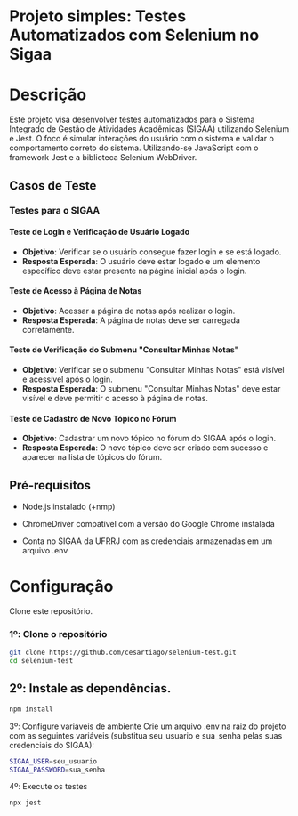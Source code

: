 # Projeto simples: Testes Automatizados com Selenium no Sigaa
# Descrição
Este projeto visa desenvolver testes automatizados para o Sistema Integrado de Gestão de Atividades Acadêmicas (SIGAA) utilizando Selenium e Jest. O foco é simular interações do usuário com o sistema e validar o comportamento correto do sistema. Utilizando-se JavaScript com o framework Jest e a biblioteca Selenium WebDriver.

## Casos de Teste

### Testes para o SIGAA

#### Teste de Login e Verificação de Usuário Logado
* **Objetivo**: Verificar se o usuário consegue fazer login e se está logado.
* **Resposta Esperada**: O usuário deve estar logado e um elemento específico deve estar presente na página inicial após o login.

#### Teste de Acesso à Página de Notas
* **Objetivo**: Acessar a página de notas após realizar o login.
* **Resposta Esperada**: A página de notas deve ser carregada corretamente.

#### Teste de Verificação do Submenu "Consultar Minhas Notas"
* **Objetivo**: Verificar se o submenu "Consultar Minhas Notas" está visível e acessível após o login.
* **Resposta Esperada**: O submenu "Consultar Minhas Notas" deve estar visível e deve permitir o acesso à página de notas.

#### Teste de Cadastro de Novo Tópico no Fórum
* **Objetivo**: Cadastrar um novo tópico no fórum do SIGAA após o login.
* **Resposta Esperada**: O novo tópico deve ser criado com sucesso e aparecer na lista de tópicos do fórum.


## Pré-requisitos
- Node.js instalado (+nmp)
  
- ChromeDriver compatível com a versão do Google Chrome instalada

- Conta no SIGAA da UFRRJ com as credenciais armazenadas em um arquivo .env
  

# Configuração
Clone este repositório.
### 1º: Clone o repositório

```bash
git clone https://github.com/cesartiago/selenium-test.git
cd selenium-test
```

## 2º: Instale as dependências.
```bash
npm install
```

3º: Configure variáveis de ambiente
Crie um arquivo .env na raiz do projeto com as seguintes variáveis (substitua seu_usuario e sua_senha pelas suas credenciais do SIGAA):

```bash
SIGAA_USER=seu_usuario
SIGAA_PASSWORD=sua_senha
```

4º: Execute os testes

```bash
npx jest
```



